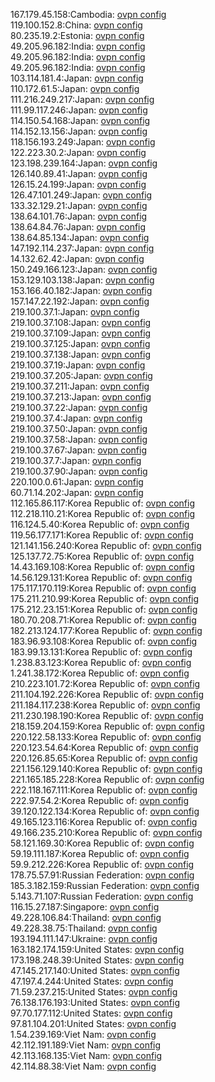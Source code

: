 167.179.45.158:Cambodia: [ovpn config](vpn/167_179_45_158.ovpn)  
119.100.152.8:China: [ovpn config](vpn/119_100_152_8.ovpn)  
80.235.19.2:Estonia: [ovpn config](vpn/80_235_19_2.ovpn)  
49.205.96.182:India: [ovpn config](vpn/49_205_96_182.ovpn)  
49.205.96.182:India: [ovpn config](vpn/49_205_96_182.ovpn)  
49.205.96.182:India: [ovpn config](vpn/49_205_96_182.ovpn)  
103.114.181.4:Japan: [ovpn config](vpn/103_114_181_4.ovpn)  
110.172.61.5:Japan: [ovpn config](vpn/110_172_61_5.ovpn)  
111.216.249.217:Japan: [ovpn config](vpn/111_216_249_217.ovpn)  
111.99.117.246:Japan: [ovpn config](vpn/111_99_117_246.ovpn)  
114.150.54.168:Japan: [ovpn config](vpn/114_150_54_168.ovpn)  
114.152.13.156:Japan: [ovpn config](vpn/114_152_13_156.ovpn)  
118.156.193.249:Japan: [ovpn config](vpn/118_156_193_249.ovpn)  
122.223.30.2:Japan: [ovpn config](vpn/122_223_30_2.ovpn)  
123.198.239.164:Japan: [ovpn config](vpn/123_198_239_164.ovpn)  
126.140.89.41:Japan: [ovpn config](vpn/126_140_89_41.ovpn)  
126.15.24.199:Japan: [ovpn config](vpn/126_15_24_199.ovpn)  
126.47.101.249:Japan: [ovpn config](vpn/126_47_101_249.ovpn)  
133.32.129.21:Japan: [ovpn config](vpn/133_32_129_21.ovpn)  
138.64.101.76:Japan: [ovpn config](vpn/138_64_101_76.ovpn)  
138.64.84.76:Japan: [ovpn config](vpn/138_64_84_76.ovpn)  
138.64.85.134:Japan: [ovpn config](vpn/138_64_85_134.ovpn)  
147.192.114.237:Japan: [ovpn config](vpn/147_192_114_237.ovpn)  
14.132.62.42:Japan: [ovpn config](vpn/14_132_62_42.ovpn)  
150.249.166.123:Japan: [ovpn config](vpn/150_249_166_123.ovpn)  
153.129.103.138:Japan: [ovpn config](vpn/153_129_103_138.ovpn)  
153.166.40.182:Japan: [ovpn config](vpn/153_166_40_182.ovpn)  
157.147.22.192:Japan: [ovpn config](vpn/157_147_22_192.ovpn)  
219.100.37.1:Japan: [ovpn config](vpn/219_100_37_1.ovpn)  
219.100.37.108:Japan: [ovpn config](vpn/219_100_37_108.ovpn)  
219.100.37.109:Japan: [ovpn config](vpn/219_100_37_109.ovpn)  
219.100.37.125:Japan: [ovpn config](vpn/219_100_37_125.ovpn)  
219.100.37.138:Japan: [ovpn config](vpn/219_100_37_138.ovpn)  
219.100.37.19:Japan: [ovpn config](vpn/219_100_37_19.ovpn)  
219.100.37.205:Japan: [ovpn config](vpn/219_100_37_205.ovpn)  
219.100.37.211:Japan: [ovpn config](vpn/219_100_37_211.ovpn)  
219.100.37.213:Japan: [ovpn config](vpn/219_100_37_213.ovpn)  
219.100.37.22:Japan: [ovpn config](vpn/219_100_37_22.ovpn)  
219.100.37.4:Japan: [ovpn config](vpn/219_100_37_4.ovpn)  
219.100.37.50:Japan: [ovpn config](vpn/219_100_37_50.ovpn)  
219.100.37.58:Japan: [ovpn config](vpn/219_100_37_58.ovpn)  
219.100.37.67:Japan: [ovpn config](vpn/219_100_37_67.ovpn)  
219.100.37.7:Japan: [ovpn config](vpn/219_100_37_7.ovpn)  
219.100.37.90:Japan: [ovpn config](vpn/219_100_37_90.ovpn)  
220.100.0.61:Japan: [ovpn config](vpn/220_100_0_61.ovpn)  
60.71.14.202:Japan: [ovpn config](vpn/60_71_14_202.ovpn)  
112.165.86.117:Korea Republic of: [ovpn config](vpn/112_165_86_117.ovpn)  
112.218.110.21:Korea Republic of: [ovpn config](vpn/112_218_110_21.ovpn)  
116.124.5.40:Korea Republic of: [ovpn config](vpn/116_124_5_40.ovpn)  
119.56.177.171:Korea Republic of: [ovpn config](vpn/119_56_177_171.ovpn)  
121.141.156.240:Korea Republic of: [ovpn config](vpn/121_141_156_240.ovpn)  
125.137.72.75:Korea Republic of: [ovpn config](vpn/125_137_72_75.ovpn)  
14.43.169.108:Korea Republic of: [ovpn config](vpn/14_43_169_108.ovpn)  
14.56.129.131:Korea Republic of: [ovpn config](vpn/14_56_129_131.ovpn)  
175.117.170.119:Korea Republic of: [ovpn config](vpn/175_117_170_119.ovpn)  
175.211.210.99:Korea Republic of: [ovpn config](vpn/175_211_210_99.ovpn)  
175.212.23.151:Korea Republic of: [ovpn config](vpn/175_212_23_151.ovpn)  
180.70.208.71:Korea Republic of: [ovpn config](vpn/180_70_208_71.ovpn)  
182.213.124.177:Korea Republic of: [ovpn config](vpn/182_213_124_177.ovpn)  
183.96.93.108:Korea Republic of: [ovpn config](vpn/183_96_93_108.ovpn)  
183.99.13.131:Korea Republic of: [ovpn config](vpn/183_99_13_131.ovpn)  
1.238.83.123:Korea Republic of: [ovpn config](vpn/1_238_83_123.ovpn)  
1.241.38.172:Korea Republic of: [ovpn config](vpn/1_241_38_172.ovpn)  
210.223.101.72:Korea Republic of: [ovpn config](vpn/210_223_101_72.ovpn)  
211.104.192.226:Korea Republic of: [ovpn config](vpn/211_104_192_226.ovpn)  
211.184.117.238:Korea Republic of: [ovpn config](vpn/211_184_117_238.ovpn)  
211.230.198.190:Korea Republic of: [ovpn config](vpn/211_230_198_190.ovpn)  
218.159.204.159:Korea Republic of: [ovpn config](vpn/218_159_204_159.ovpn)  
220.122.58.133:Korea Republic of: [ovpn config](vpn/220_122_58_133.ovpn)  
220.123.54.64:Korea Republic of: [ovpn config](vpn/220_123_54_64.ovpn)  
220.126.85.65:Korea Republic of: [ovpn config](vpn/220_126_85_65.ovpn)  
221.156.129.140:Korea Republic of: [ovpn config](vpn/221_156_129_140.ovpn)  
221.165.185.228:Korea Republic of: [ovpn config](vpn/221_165_185_228.ovpn)  
222.118.167.111:Korea Republic of: [ovpn config](vpn/222_118_167_111.ovpn)  
222.97.54.2:Korea Republic of: [ovpn config](vpn/222_97_54_2.ovpn)  
39.120.122.134:Korea Republic of: [ovpn config](vpn/39_120_122_134.ovpn)  
49.165.123.116:Korea Republic of: [ovpn config](vpn/49_165_123_116.ovpn)  
49.166.235.210:Korea Republic of: [ovpn config](vpn/49_166_235_210.ovpn)  
58.121.169.30:Korea Republic of: [ovpn config](vpn/58_121_169_30.ovpn)  
59.19.111.187:Korea Republic of: [ovpn config](vpn/59_19_111_187.ovpn)  
59.9.212.226:Korea Republic of: [ovpn config](vpn/59_9_212_226.ovpn)  
178.75.57.91:Russian Federation: [ovpn config](vpn/178_75_57_91.ovpn)  
185.3.182.159:Russian Federation: [ovpn config](vpn/185_3_182_159.ovpn)  
5.143.71.107:Russian Federation: [ovpn config](vpn/5_143_71_107.ovpn)  
116.15.27.187:Singapore: [ovpn config](vpn/116_15_27_187.ovpn)  
49.228.106.84:Thailand: [ovpn config](vpn/49_228_106_84.ovpn)  
49.228.38.75:Thailand: [ovpn config](vpn/49_228_38_75.ovpn)  
193.194.111.147:Ukraine: [ovpn config](vpn/193_194_111_147.ovpn)  
163.182.174.159:United States: [ovpn config](vpn/163_182_174_159.ovpn)  
173.198.248.39:United States: [ovpn config](vpn/173_198_248_39.ovpn)  
47.145.217.140:United States: [ovpn config](vpn/47_145_217_140.ovpn)  
47.197.4.244:United States: [ovpn config](vpn/47_197_4_244.ovpn)  
71.59.237.215:United States: [ovpn config](vpn/71_59_237_215.ovpn)  
76.138.176.193:United States: [ovpn config](vpn/76_138_176_193.ovpn)  
97.70.177.112:United States: [ovpn config](vpn/97_70_177_112.ovpn)  
97.81.104.201:United States: [ovpn config](vpn/97_81_104_201.ovpn)  
1.54.239.169:Viet Nam: [ovpn config](vpn/1_54_239_169.ovpn)  
42.112.191.189:Viet Nam: [ovpn config](vpn/42_112_191_189.ovpn)  
42.113.168.135:Viet Nam: [ovpn config](vpn/42_113_168_135.ovpn)  
42.114.88.38:Viet Nam: [ovpn config](vpn/42_114_88_38.ovpn)  
